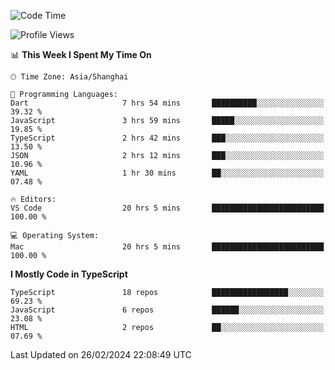 <!--START_SECTION:waka-->
![Code Time](http://img.shields.io/badge/Code%20Time-5%2C805%20hrs%2018%20mins-blue)

![Profile Views](http://img.shields.io/badge/Profile%20Views-2-blue)

📊 **This Week I Spent My Time On** 

```text
🕑︎ Time Zone: Asia/Shanghai

💬 Programming Languages: 
Dart                     7 hrs 54 mins       ██████████░░░░░░░░░░░░░░░   39.32 % 
JavaScript               3 hrs 59 mins       █████░░░░░░░░░░░░░░░░░░░░   19.85 % 
TypeScript               2 hrs 42 mins       ███░░░░░░░░░░░░░░░░░░░░░░   13.50 % 
JSON                     2 hrs 12 mins       ███░░░░░░░░░░░░░░░░░░░░░░   10.96 % 
YAML                     1 hr 30 mins        ██░░░░░░░░░░░░░░░░░░░░░░░   07.48 % 

🔥 Editors: 
VS Code                  20 hrs 5 mins       █████████████████████████   100.00 % 

💻 Operating System: 
Mac                      20 hrs 5 mins       █████████████████████████   100.00 % 
```

**I Mostly Code in TypeScript** 

```text
TypeScript               18 repos            █████████████████░░░░░░░░   69.23 % 
JavaScript               6 repos             ██████░░░░░░░░░░░░░░░░░░░   23.08 % 
HTML                     2 repos             ██░░░░░░░░░░░░░░░░░░░░░░░   07.69 % 
```




 Last Updated on 26/02/2024 22:08:49 UTC
<!--END_SECTION:waka-->
